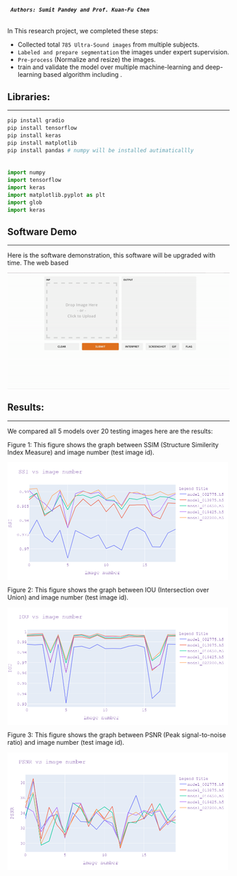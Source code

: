 ###### **``` Authors: Sumit Pandey and Prof. Kuan-Fu Chen```**

In This research project, we completed these steps:
- Collected total ```785 Ultra-Sound images``` from multiple subjects. 
-  ```Labeled and prepare segmentation``` the images under expert supervision.
- ```Pre-process``` (Normalize and resize) the images. 
-  train and validate the model over multiple machine-learning and deep-learning based algorithm including .



## Libraries:
-----------------------------------------------------------------
``` python 
pip install gradio
pip install tensorflow 
pip install keras 
pip install matplotlib 
pip install pandas # numpy will be installed autimaticallly 


import numpy 
import tensorflow 
import keras
import matplotlib.pyplot as plt
import glob 
import keras 

```
## Software Demo 
-----------------------------------------------------------------
Here is the software demonstration, this software will be upgraded with time. The web based 

<img align="center" src="ezgif.com-gif-maker (1).gif" width="800" />

## Results: 
-----------------------------------------------------------------
We compared all 5 models over 20 testing images here are the results:

Figure 1: This figure shows the graph between  SSIM (Structure Similerity Index Measure) and image number (test image id). 

<img align="center" src="newplot (1).png" width="500" />

Figure  2: This figure shows the graph between IOU (Intersection over Union) and image number (test image id).

<img align="center" src="newplot (2).png" width="500" />

Figure  3: This figure shows the graph between PSNR (Peak signal-to-noise ratio) and image number (test image id).

<img align="center" src="newplot (4).png" width="500" />
